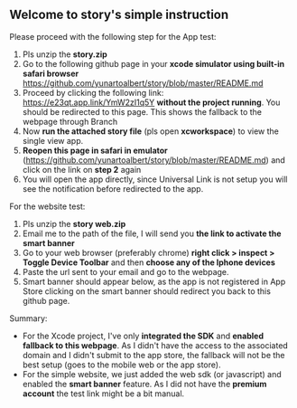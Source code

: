 ## Welcome to story's simple instruction

Please proceed with the following step for the App test:

1. Pls unzip the **story.zip**
2. Go to the following github page in your **xcode simulator using built-in safari browser** https://github.com/yunartoalbert/story/blob/master/README.md
3. Proceed by clicking the following link: https://e23qt.app.link/YmW2zI1q5Y **without the project running**. You should be redirected to this page. This shows the fallback to the webpage through Branch
4. Now **run the attached story file** (pls open **xcworkspace**) to view the single view app. 
5. **Reopen this page in safari in emulator** (https://github.com/yunartoalbert/story/blob/master/README.md) and click on the link on **step 2** again
6. You will open the app directly, since Universal Link is not setup you will see the notification before redirected to the app.


For the website test:
1. Pls unzip the **story web.zip**
2. Email me to the path of the file, I will send you **the link to activate the smart banner**
3. Go to your web browser (preferably chrome) **right click > inspect > Toggle Device Toolbar** and then **choose any of the Iphone devices**
4. Paste the url sent to your email and go to the webpage.
5. Smart banner should appear below, as the app is not registered in App Store clicking on the smart banner should redirect you back to this github page.


Summary:
+ For the Xcode project, I've only **integrated the SDK** and **enabled fallback to this webpage**. As I didn't have the access to the associated domain and I didn't submit to the app store, the fallback will not be the best setup (goes to the mobile web or the app store).
+ For the simple website, we just added the web sdk (or javascript) and enabled the **smart banner** feature. As I did not have the **premium account** the test link might be a bit manual.
